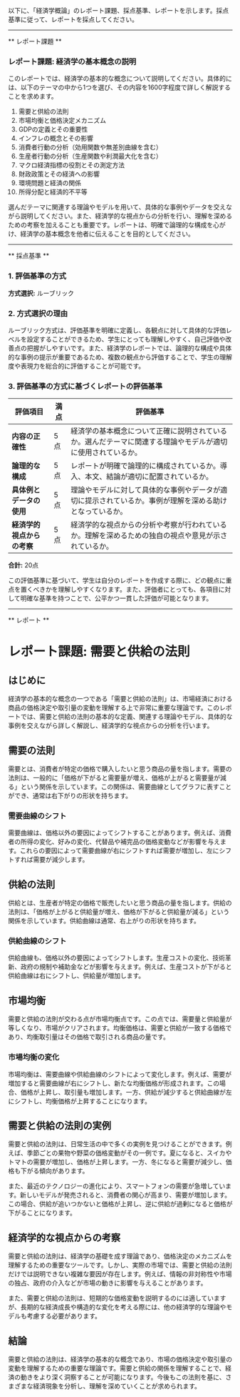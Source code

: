 以下に、「経済学概論」のレポート課題、採点基準、レポートを示します。採点基準に従って、レポートを採点してください。

---------------------------------------
** レポート課題 **

### レポート課題: 経済学の基本概念の説明

このレポートでは、経済学の基本的な概念について説明してください。具体的には、以下のテーマの中から1つを選び、その内容を1600字程度で詳しく解説することを求めます。

1. 需要と供給の法則
2. 市場均衡と価格決定メカニズム
3. GDPの定義とその重要性
4. インフレの概念とその影響
5. 消費者行動の分析（効用関数や無差別曲線を含む）
6. 生産者行動の分析（生産関数や利潤最大化を含む）
7. マクロ経済指標の役割とその測定方法
8. 財政政策とその経済への影響
9. 環境問題と経済の関係
10. 所得分配と経済的不平等

選んだテーマに関連する理論やモデルを用いて、具体的な事例やデータを交えながら説明してください。また、経済学的な視点からの分析を行い、理解を深めるための考察を加えることも重要です。レポートは、明確で論理的な構成を心がけ、経済学の基本概念を他者に伝えることを目的としてください。

---------------------------------------
** 採点基準 **

### 1. 評価基準の方式
**方式選択:** ルーブリック

### 2. 方式選択の理由
ルーブリック方式は、評価基準を明確に定義し、各観点に対して具体的な評価レベルを設定することができるため、学生にとっても理解しやすく、自己評価や改善点の把握がしやすいです。また、経済学のレポートでは、論理的な構成や具体的な事例の提示が重要であるため、複数の観点から評価することで、学生の理解度や表現力を総合的に評価することが可能です。

### 3. 評価基準の方式に基づくレポートの評価基準

| 評価項目                     | 満点 | 評価基準                                                                                     |
|------------------------------|------|----------------------------------------------------------------------------------------------|
| **内容の正確性**            | 5点  | 経済学の基本概念について正確に説明されているか。選んだテーマに関連する理論やモデルが適切に使用されているか。 |
| **論理的な構成**            | 5点  | レポートが明確で論理的に構成されているか。導入、本文、結論が適切に配置されているか。                     |
| **具体例とデータの使用**    | 5点  | 理論やモデルに対して具体的な事例やデータが適切に提示されているか。事例が理解を深める助けとなっているか。   |
| **経済学的視点からの考察**  | 5点  | 経済学的な視点からの分析や考察が行われているか。理解を深めるための独自の視点や意見が示されているか。       |

**合計:** 20点

この評価基準に基づいて、学生は自分のレポートを作成する際に、どの観点に重点を置くべきかを理解しやすくなります。また、評価者にとっても、各項目に対して明確な基準を持つことで、公平かつ一貫した評価が可能となります。

---------------------------------------
** レポート **
# レポート課題: 需要と供給の法則

## はじめに

経済学の基本的な概念の一つである「需要と供給の法則」は、市場経済における商品の価格決定や取引量の変動を理解する上で非常に重要な理論です。このレポートでは、需要と供給の法則の基本的な定義、関連する理論やモデル、具体的な事例を交えながら詳しく解説し、経済学的な視点からの分析を行います。

## 需要の法則

需要とは、消費者が特定の価格で購入したいと思う商品の量を指します。需要の法則は、一般的に「価格が下がると需要量が増え、価格が上がると需要量が減る」という関係を示しています。この関係は、需要曲線としてグラフに表すことができ、通常は右下がりの形状を持ちます。

### 需要曲線のシフト

需要曲線は、価格以外の要因によってシフトすることがあります。例えば、消費者の所得の変化、好みの変化、代替品や補完品の価格変動などが影響を与えます。これらの要因によって需要曲線が右にシフトすれば需要が増加し、左にシフトすれば需要が減少します。

## 供給の法則

供給とは、生産者が特定の価格で販売したいと思う商品の量を指します。供給の法則は、「価格が上がると供給量が増え、価格が下がると供給量が減る」という関係を示しています。供給曲線は通常、右上がりの形状を持ちます。

### 供給曲線のシフト

供給曲線も、価格以外の要因によってシフトします。生産コストの変化、技術革新、政府の規制や補助金などが影響を与えます。例えば、生産コストが下がると供給曲線は右にシフトし、供給量が増加します。

## 市場均衡

需要と供給の法則が交わる点が市場均衡点です。この点では、需要量と供給量が等しくなり、市場がクリアされます。均衡価格は、需要と供給が一致する価格であり、均衡取引量はその価格で取引される商品の量です。

### 市場均衡の変化

市場均衡は、需要曲線や供給曲線のシフトによって変化します。例えば、需要が増加すると需要曲線が右にシフトし、新たな均衡価格が形成されます。この場合、価格が上昇し、取引量も増加します。一方、供給が減少すると供給曲線が左にシフトし、均衡価格が上昇することになります。

## 需要と供給の法則の実例

需要と供給の法則は、日常生活の中で多くの実例を見つけることができます。例えば、季節ごとの果物や野菜の価格変動がその一例です。夏になると、スイカやトマトの需要が増加し、価格が上昇します。一方、冬になると需要が減少し、価格も下がる傾向があります。

また、最近のテクノロジーの進化により、スマートフォンの需要が急増しています。新しいモデルが発売されると、消費者の関心が高まり、需要が増加します。この場合、供給が追いつかないと価格が上昇し、逆に供給が過剰になると価格が下がることになります。

## 経済学的な視点からの考察

需要と供給の法則は、経済学の基礎を成す理論であり、価格決定のメカニズムを理解するための重要なツールです。しかし、実際の市場では、需要と供給の法則だけでは説明できない複雑な要因が存在します。例えば、情報の非対称性や市場の独占、政府の介入などが市場の動きに影響を与えることがあります。

また、需要と供給の法則は、短期的な価格変動を説明するのには適していますが、長期的な経済成長や構造的な変化を考える際には、他の経済学的な理論やモデルも考慮する必要があります。

## 結論

需要と供給の法則は、経済学の基本的な概念であり、市場の価格決定や取引量の変動を理解するための重要な理論です。需要と供給の関係を理解することで、経済の動きをより深く洞察することが可能になります。今後もこの法則を基に、さまざまな経済現象を分析し、理解を深めていくことが求められます。

